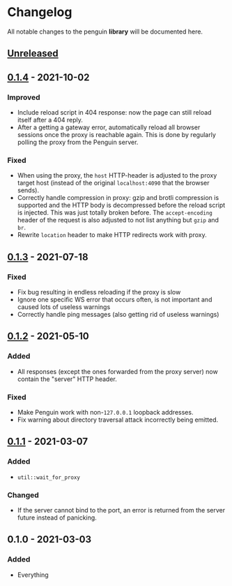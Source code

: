 # Changelog

All notable changes to the penguin **library** will be documented here.


## [Unreleased]

## [0.1.4] - 2021-10-02
### Improved
- Include reload script in 404 response: now the page can still reload itself
  after a 404 reply.
- After a getting a gateway error, automatically reload all browser sessions
  once the proxy is reachable again. This is done by regularly polling the
  proxy from the Penguin server.

### Fixed
- When using the proxy, the `host` HTTP-header is adjusted to the proxy target
  host (instead of the original `localhost:4090` that the browser sends).
- Correctly handle compression in proxy: gzip and brotli compression is
  supported and the HTTP body is decompressed before the reload script is
  injected. This was just totally broken before. The `accept-encoding` header
  of the request is also adjusted to not list anything but `gzip` and `br`.
- Rewrite `location` header to make HTTP redirects work with proxy.

## [0.1.3] - 2021-07-18
### Fixed
- Fix bug resulting in endless reloading if the proxy is slow
- Ignore one specific WS error that occurs often, is not important and caused
  lots of useless warnings
- Correctly handle ping messages (also getting rid of useless warnings)

## [0.1.2] - 2021-05-10
### Added
- All responses (except the ones forwarded from the proxy server) now contain
  the "server" HTTP header.

### Fixed
- Make Penguin work with non-`127.0.0.1` loopback addresses.
- Fix warning about directory traversal attack incorrectly being emitted.

## [0.1.1] - 2021-03-07
### Added
- `util::wait_for_proxy`

### Changed
- If the server cannot bind to the port, an error is returned from the server
  future instead of panicking.


## 0.1.0 - 2021-03-03
### Added
- Everything


[Unreleased]: https://github.com/LukasKalbertodt/penguin/compare/lib-v0.1.4...HEAD
[0.1.4]: https://github.com/LukasKalbertodt/penguin/compare/lib-v0.1.3...lib-v0.1.4
[0.1.3]: https://github.com/LukasKalbertodt/penguin/compare/lib-v0.1.2...lib-v0.1.3
[0.1.2]: https://github.com/LukasKalbertodt/penguin/compare/lib-v0.1.1...lib-v0.1.2
[0.1.1]: https://github.com/LukasKalbertodt/penguin/compare/lib-v0.1.0...lib-v0.1.1
